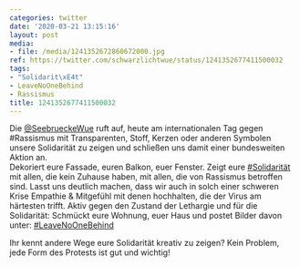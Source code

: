 ```yaml
---
categories: twitter
date: '2020-03-21 13:15:16'
layout: post
media:
- file: /media/1241352672860672000.jpg
ref: https://twitter.com/schwarzlichtwue/status/1241352677411500032
tags:
- "Solidarit\xE4t"
- LeaveNoOneBehind
- Rassismus
title: 1241352677411500032
---
```

Die [@SeebrueckeWue](https://twitter.com/SeebrueckeWue) ruft auf, heute am internationalen Tag gegen #Rassismus mit Transparenten, Stoff, Kerzen oder anderen Symbolen unsere Solidarität zu zeigen und schließen uns damit einer bundesweiten Aktion an.  
Dekoriert eure Fassade, euren Balkon, euer Fenster. Zeigt eure [#Solidarität](/t/solidarität) mit allen, die kein Zuhause haben, mit allen, die von Rassismus betroffen sind. 
Lasst uns deutlich machen, dass wir auch in solch einer schweren Krise Empathie &amp; Mitgefühl mit denen hochhalten, die der Virus am härtesten trifft. 
Aktiv gegen den Zustand der Lethargie und für die Solidarität: Schmückt eure Wohnung, euer Haus und postet Bilder davon unter: [#LeaveNoOneBehind](/t/leavenoonebehind) 

Ihr kennt andere Wege eure Solidarität kreativ zu zeigen? Kein Problem, jede Form des Protests ist gut und wichtig! 